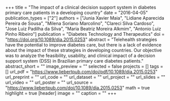 +++
title = "The impact of a clinical decision support system in diabetes primary care patients in a developing country"
date = "2016-04-05"
publication_types = ["2"]
authors = ["Junia Xavier Maia", "Lidiane Aparecida Pereira de Sousa", "Milena Soriano Marcolino", "Clareci Silva Cardoso", "Jose Luiz Padilha da Silva", "Maria Beatriz Moreira Alkmim", "Antonio Luiz Pinho Ribeiro"]
publication = "Diabetes Technology and Therapeutics"
doi = "https://doi.org/10.1089/dia.2015.0253"
abstract = "Telehealth strategies have the potential to improve diabetes care, but there is a lack of evidence about the impact of these strategies in developing countries. Our objective was to analyze the feasibility, usability, and clinical impact of a decision support system (DSS) in Brazilian primary care diabetes patients."
abstract_short = ""
image_preview = ""
selected = false
projects = []
tags = []
url_pdf = "https://www.liebertpub.com/doi/pdf/10.1089/dia.2015.0253"
url_preprint = ""
url_code = ""
url_dataset = ""
url_project = ""
url_slides = ""
url_video = ""
url_poster = ""
url_source = "https://www.liebertpub.com/doi/10.1089/dia.2015.0253"
math = true
highlight = true
[header]
image = ""
caption = ""
+++
